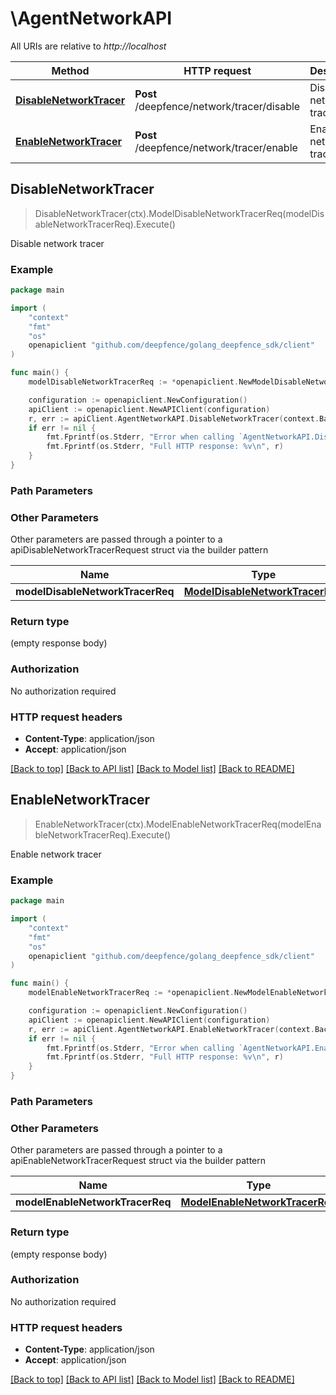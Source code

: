 # \AgentNetworkAPI

All URIs are relative to *http://localhost*

Method | HTTP request | Description
------------- | ------------- | -------------
[**DisableNetworkTracer**](AgentNetworkAPI.md#DisableNetworkTracer) | **Post** /deepfence/network/tracer/disable | Disable network tracer
[**EnableNetworkTracer**](AgentNetworkAPI.md#EnableNetworkTracer) | **Post** /deepfence/network/tracer/enable | Enable network tracer



## DisableNetworkTracer

> DisableNetworkTracer(ctx).ModelDisableNetworkTracerReq(modelDisableNetworkTracerReq).Execute()

Disable network tracer



### Example

```go
package main

import (
    "context"
    "fmt"
    "os"
    openapiclient "github.com/deepfence/golang_deepfence_sdk/client"
)

func main() {
    modelDisableNetworkTracerReq := *openapiclient.NewModelDisableNetworkTracerReq([]openapiclient.ModelAgentId{*openapiclient.NewModelAgentId(int32(123), "NodeId_example")}) // ModelDisableNetworkTracerReq |  (optional)

    configuration := openapiclient.NewConfiguration()
    apiClient := openapiclient.NewAPIClient(configuration)
    r, err := apiClient.AgentNetworkAPI.DisableNetworkTracer(context.Background()).ModelDisableNetworkTracerReq(modelDisableNetworkTracerReq).Execute()
    if err != nil {
        fmt.Fprintf(os.Stderr, "Error when calling `AgentNetworkAPI.DisableNetworkTracer``: %v\n", err)
        fmt.Fprintf(os.Stderr, "Full HTTP response: %v\n", r)
    }
}
```

### Path Parameters



### Other Parameters

Other parameters are passed through a pointer to a apiDisableNetworkTracerRequest struct via the builder pattern


Name | Type | Description  | Notes
------------- | ------------- | ------------- | -------------
 **modelDisableNetworkTracerReq** | [**ModelDisableNetworkTracerReq**](ModelDisableNetworkTracerReq.md) |  | 

### Return type

 (empty response body)

### Authorization

No authorization required

### HTTP request headers

- **Content-Type**: application/json
- **Accept**: application/json

[[Back to top]](#) [[Back to API list]](../README.md#documentation-for-api-endpoints)
[[Back to Model list]](../README.md#documentation-for-models)
[[Back to README]](../README.md)


## EnableNetworkTracer

> EnableNetworkTracer(ctx).ModelEnableNetworkTracerReq(modelEnableNetworkTracerReq).Execute()

Enable network tracer



### Example

```go
package main

import (
    "context"
    "fmt"
    "os"
    openapiclient "github.com/deepfence/golang_deepfence_sdk/client"
)

func main() {
    modelEnableNetworkTracerReq := *openapiclient.NewModelEnableNetworkTracerReq([]openapiclient.ModelAgentId{*openapiclient.NewModelAgentId(int32(123), "NodeId_example")}, *openapiclient.NewControlsNetworkRules([]string{"Inbound_example"}, []string{"Outbound_example"}), *openapiclient.NewControlsNetworkRules([]string{"Inbound_example"}, []string{"Outbound_example"}), *openapiclient.NewControlsNetworkRules([]string{"Inbound_example"}, []string{"Outbound_example"})) // ModelEnableNetworkTracerReq |  (optional)

    configuration := openapiclient.NewConfiguration()
    apiClient := openapiclient.NewAPIClient(configuration)
    r, err := apiClient.AgentNetworkAPI.EnableNetworkTracer(context.Background()).ModelEnableNetworkTracerReq(modelEnableNetworkTracerReq).Execute()
    if err != nil {
        fmt.Fprintf(os.Stderr, "Error when calling `AgentNetworkAPI.EnableNetworkTracer``: %v\n", err)
        fmt.Fprintf(os.Stderr, "Full HTTP response: %v\n", r)
    }
}
```

### Path Parameters



### Other Parameters

Other parameters are passed through a pointer to a apiEnableNetworkTracerRequest struct via the builder pattern


Name | Type | Description  | Notes
------------- | ------------- | ------------- | -------------
 **modelEnableNetworkTracerReq** | [**ModelEnableNetworkTracerReq**](ModelEnableNetworkTracerReq.md) |  | 

### Return type

 (empty response body)

### Authorization

No authorization required

### HTTP request headers

- **Content-Type**: application/json
- **Accept**: application/json

[[Back to top]](#) [[Back to API list]](../README.md#documentation-for-api-endpoints)
[[Back to Model list]](../README.md#documentation-for-models)
[[Back to README]](../README.md)

